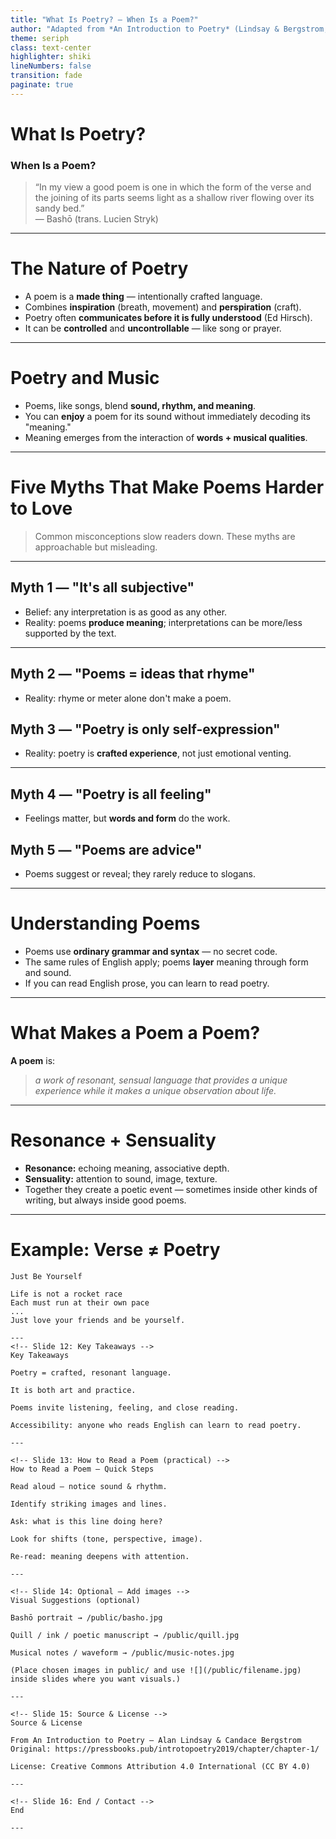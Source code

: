 ```yaml
---
title: "What Is Poetry? — When Is a Poem?"
author: "Adapted from *An Introduction to Poetry* (Lindsay & Bergstrom, 2019)"
theme: seriph
class: text-center
highlighter: shiki
lineNumbers: false
transition: fade
paginate: true
---
```


<!-- Slide 1: Title -->
# What Is Poetry?  
### When Is a Poem?

> “In my view a good poem is one in which the form of the verse and the joining of its parts seems light as a shallow river flowing over its sandy bed.”  
> — Bashō (trans. Lucien Stryk)

---

<!-- Slide 2: The Nature of Poetry -->
# The Nature of Poetry

- A poem is a **made thing** — intentionally crafted language.  
- Combines **inspiration** (breath, movement) and **perspiration** (craft).  
- Poetry often **communicates before it is fully understood** (Ed Hirsch).  
- It can be **controlled** and **uncontrollable** — like song or prayer.

---

<!-- Slide 3: Poetry and Music -->
# Poetry and Music

- Poems, like songs, blend **sound, rhythm, and meaning**.  
- You can **enjoy** a poem for its sound without immediately decoding its "meaning."  
- Meaning emerges from the interaction of **words + musical qualities**.

---

<!-- Slide 4: Five Myths — intro -->
# Five Myths That Make Poems Harder to Love

> Common misconceptions slow readers down.  These myths are approachable but misleading.

---

<!-- Slide 5: Myth 1 -->
## Myth 1 — "It's all subjective"

- Belief: any interpretation is as good as any other.  
- Reality: poems **produce meaning**; interpretations can be more/less supported by the text.

---

<!-- Slide 6: Myth 2 & 3 -->
## Myth 2 — "Poems = ideas that rhyme"  
- Reality: rhyme or meter alone don't make a poem.

## Myth 3 — "Poetry is only self-expression"  
- Reality: poetry is **crafted experience**, not just emotional venting.

---

<!-- Slide 7: Myth 4 & 5 -->
## Myth 4 — "Poetry is all feeling"  
- Feelings matter, but **words and form** do the work.

## Myth 5 — "Poems are advice"  
- Poems suggest or reveal; they rarely reduce to slogans.

---

<!-- Slide 8: Understanding Poems -->
# Understanding Poems

- Poems use **ordinary grammar and syntax** — no secret code.  
- The same rules of English apply; poems **layer** meaning through form and sound.  
- If you can read English prose, you can learn to read poetry.

---

<!-- Slide 9: Definition -->
# What Makes a Poem a Poem?

**A poem** is:  
> *a work of resonant, sensual language that provides a unique experience while it makes a unique observation about life.*

---

<!-- Slide 10: Resonance + Sensuality -->
# Resonance + Sensuality

- **Resonance:** echoing meaning, associative depth.  
- **Sensuality:** attention to sound, image, texture.  
- Together they create a poetic event — sometimes inside other kinds of writing, but always inside good poems.

---

<!-- Slide 11: Example — Verse vs. Poetry -->
# Example: Verse ≠ Poetry

```text
Just Be Yourself

Life is not a rocket race
Each must run at their own pace
...
Just love your friends and be yourself.

---
<!-- Slide 12: Key Takeaways -->
Key Takeaways

Poetry = crafted, resonant language.

It is both art and practice.

Poems invite listening, feeling, and close reading.

Accessibility: anyone who reads English can learn to read poetry.

---

<!-- Slide 13: How to Read a Poem (practical) -->
How to Read a Poem — Quick Steps

Read aloud — notice sound & rhythm.

Identify striking images and lines.

Ask: what is this line doing here?

Look for shifts (tone, perspective, image).

Re-read: meaning deepens with attention.

---

<!-- Slide 14: Optional — Add images -->
Visual Suggestions (optional)

Bashō portrait → /public/basho.jpg

Quill / ink / poetic manuscript → /public/quill.jpg

Musical notes / waveform → /public/music-notes.jpg

(Place chosen images in public/ and use ![](/public/filename.jpg) inside slides where you want visuals.)

---

<!-- Slide 15: Source & License -->
Source & License

From An Introduction to Poetry — Alan Lindsay & Candace Bergstrom
Original: https://pressbooks.pub/introtopoetry2019/chapter/chapter-1/

License: Creative Commons Attribution 4.0 International (CC BY 4.0)

---

<!-- Slide 16: End / Contact -->
End

---
